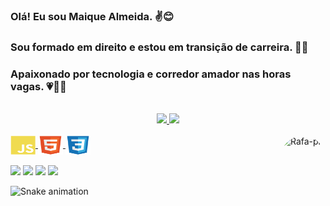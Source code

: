 ### Olá! Eu sou Maique Almeida. ✌️😊
### Sou formado em direito e estou em transição de carreira. 👨‍🎓
### Apaixonado por tecnologia e corredor amador nas horas vagas. 💗🏃‍♂️
<br>



<div align="center">
  <a href="https://github.com/MaiqueSilva">
  <img height="180em" src="https://github-readme-stats.vercel.app/api?username=MaiqueSilva&show_icons=true&theme=radical&include_all_commits=true&count_private=true"/>
  <img height="180em" src="https://github-readme-stats.vercel.app/api/top-langs/?username=MaiqueSilva&layout=compact&langs_count=7&theme=radical"/>
</div>


<div style="display: inline_block"><br>
  <img align="center" alt="Rafa-Js" height="30" width="40" src="https://raw.githubusercontent.com/devicons/devicon/master/icons/javascript/javascript-plain.svg">
  <img align="center" alt="Rafa-HTML" height="30" width="40" src="https://raw.githubusercontent.com/devicons/devicon/master/icons/html5/html5-original.svg">
  <img align="center" alt="Rafa-CSS" height="30" width="40" src="https://raw.githubusercontent.com/devicons/devicon/master/icons/css3/css3-original.svg">
  <img align="right" alt="Rafa-pic" height="180" style="border-radius:50px;" src="https://media.tenor.com/6qsDAP2bLQgAAAAC/homework-work.gif">
</div>

<br>

<div> 
 <a href="https://www.linkedin.com/in/maique-almeida-da-silva-856447181/" target="_blank"><img src="https://img.shields.io/badge/-LinkedIn-%230077B5?style=for-the-badge&logo=linkedin&logoColor=white" target="_blank"></a> 
     <a href = "mailto:maique.almeida@hotmail.com"><img src="https://img.shields.io/badge/-Gmail-%23333?style=for-the-badge&logo=gmail&logoColor=white" target="_blank"></a>
   <a href="https://www.instagram.com/maique.silva2/" target="_blank"><img src="https://img.shields.io/badge/-Instagram-%23E4405F?style=for-the-badge&logo=instagram&logoColor=white" target="_blank"></a>
     <a href = "https://github.com/MaiqueSilva"><img src="https://img.shields.io/badge/GitHub-100000?style=for-the-badge&logo=github&logoColor=white" target="_blank"></a>
</div>

![Snake animation](https://github.com/MaiqueSilva/MaiqueSilva/blob/output/github-contribution-grid-snake.svg)
